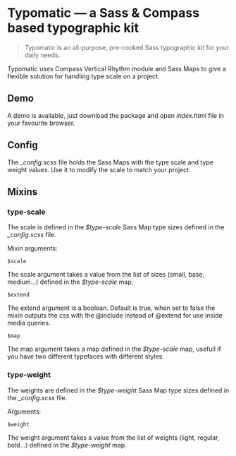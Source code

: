 # Typomatic &mdash; a Sass &amp; Compass based typographic kit
> Typomatic is an all-purpose, pre-cooked Sass typographic kit for your daily needs.

Typomatic uses Compass Vertical Rhythm module and Sass Maps to give a flexible solution for handling type scale on a project. 

## Demo
A demo is available, just download the package and open *index.html* file in your favourite browser. 

## Config
The *_config.scss* file holds the Sass Maps with the type scale and type weight values. Use it to modify the scale to match your project. 

## Mixins
### type-scale
The scale is defined in the *$type-scale* Sass Map type sizes defined in the *_config.scss* file. 

Mixin arguments:

    $scale

The scale argument takes a value from the list of sizes (small, base, medium...) defined in the *$type-scale* map.
	
    $extend

The extend argument is a boolean. Default is true, when set to false the mixin outputs the css with the @include instead of @extend for use inside media queries.

    $map
    
The map argument takes a map defined in the *$type-scale* map, usefull if you have two different typefaces with different styles. 


### type-weight
The weights are defined in the *$type-weight* Sass Map type sizes defined in the *_config.scss* file. 

Arguments:

    $weight
    
The weight argument takes a value from the list of weights (light, regular, bold...) defined in the *$type-weight* map.